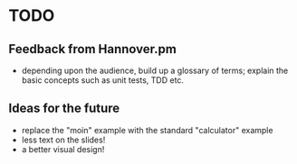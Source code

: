 # TODO

## Feedback from Hannover.pm

 * depending upon the audience, build up a glossary of terms; explain the
   basic concepts such as unit tests, TDD etc.

## Ideas for the future

  * replace the "moin" example with the standard "calculator" example
  * less text on the slides!
  * a better visual design!

